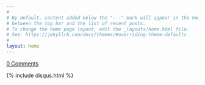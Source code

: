 ```yaml
---
#
# By default, content added below the "---" mark will appear in the home page
# between the top bar and the list of recent posts.
# To change the home page layout, edit the _layouts/home.html file.
# See: https://jekyllrb.com/docs/themes/#overriding-theme-defaults
#
layout: home
---
```


<a href="https://ricardosimba.com{{ post.url }}#disqus_thread">0 Comments</a>

{% include disqus.html %}
